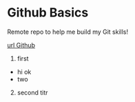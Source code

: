 # Github Basics
Remote repo to help me build my Git skills!

[url Github](https://github.com/hashemiplus/github-basics)

1. first
  + hi ok
  + two
2. second titr 
